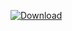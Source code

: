 [ ![Download](https://api.bintray.com/packages/sourfeng/repositories/wwcore/images/download.svg?version=1.0.2) ](https://bintray.com/sourfeng/repositories/wwcore/1.0.2/link)